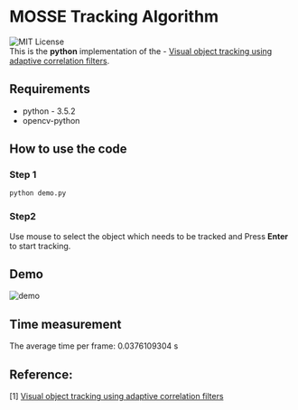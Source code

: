 # MOSSE Tracking Algorithm
![MIT License](https://img.shields.io/badge/license-MIT-blue.svg)   
This is the **python** implementation of the - [Visual object tracking using adaptive correlation filters](https://ieeexplore.ieee.org/document/5539960/).

## Requirements
- python - 3.5.2
- opencv-python

## How to use the code
### Step 1
```bash
python demo.py 

```
### Step2
Use mouse to select the object which needs to be tracked and Press **Enter** to start tracking.

## Demo
![demo](https://github.com/TianhongDai/MOSSE_Object_Tracking/blob/master/examples/surfer.gif)

## Time measurement
The average time per frame: 0.0376109304 s

## Reference:
[1] [Visual object tracking using adaptive correlation filters](https://ieeexplore.ieee.org/document/5539960/)
